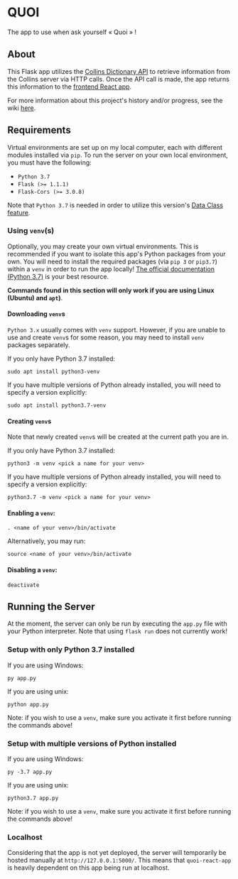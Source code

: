 # QUOI
The app to use when ask yourself « Quoi  » !

## About
This Flask app utilizes the [Collins Dictionary API](https://www.collinsdictionary.com/api/) to retrieve information from the Collins server via HTTP calls. Once the API call is made, the app returns this information to the [frontend React app](https://github.com/kpatenio/quoi-react-app).

For more information about this project's history and/or progress, see the wiki [here](https://github.com/kpatenio/QUOI/wiki).

## Requirements
Virtual environments are set up on my local computer, each with different modules installed via `pip`. To run the server on your own local environment, you must have the following:
- `Python 3.7`
- `Flask (>= 1.1.1)`
- `Flask-Cors (>= 3.0.8)`

Note that `Python 3.7` is needed in order to utilize this version's [Data Class feature](https://docs.python.org/3/library/dataclasses.html).

### Using `venv`(s)
Optionally, you may create your own virtual environments. This is recommended if you want to isolate this app's Python packages from your own. You will need to install the required packages (via `pip 3` or `pip3.7`) within a `venv` in order to run the app locally! [The official documentation (Python 3.7)](https://docs.python.org/3/library/venv.html) is your best resource.

**Commands found in this section will only work if you are using Linux (Ubuntu) and `apt`)**.

#### Downloading `venv`s
`Python 3.x` usually comes with `venv` support. However, if you are unable to use and create `venv`s for some reason, you may need to install `venv` packages separately.

If you only have Python 3.7 installed:
```
sudo apt install python3-venv
```

If you have multiple versions of Python already installed, you will need to specify a version explicitly:
```
sudo apt install python3.7-venv
```

#### Creating `venv`s
Note that newly created `venv`s will be created at the current path you are in.

If you only have Python 3.7 installed:
```
python3 -m venv <pick a name for your venv>
```

If you have multiple versions of Python already installed, you will need to specify a version explicitly:
```
python3.7 -m venv <pick a name for your venv>
```

#### Enabling a `venv`:

```
. <name of your venv>/bin/activate
```

Alternatively, you may run:
```
source <name of your venv>/bin/activate
```

#### Disabling a `venv`:
```
deactivate
```

## Running the Server
At the moment, the server can only be run by executing the `app.py` file with your Python interpreter. Note that using `flask run` does not currently work!

### Setup with only Python 3.7 installed
If you are using Windows:
```
py app.py
```

If you are using unix:
```
python app.py
```

Note: if you wish to use a `venv`, make sure you activate it first before running the commands above!

### Setup with multiple versions of Python installed
If you are using Windows:
```
py -3.7 app.py
```

If you are using unix:
```
python3.7 app.py
```
Note: if you wish to use a `venv`, make sure you activate it first before running the commands above!

### Localhost
Considering that the app is not yet deployed, the server will temporarily be hosted manually at `http://127.0.0.1:5000/`. This means that `quoi-react-app` is heavily dependent on this app being run at localhost.
